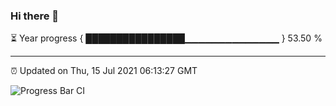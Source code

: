 ### Hi there 👋

⏳ Year progress { ████████████████▁▁▁▁▁▁▁▁▁▁▁▁▁▁ } 53.50 %

---

⏰ Updated on Thu, 15 Jul 2021 06:13:27 GMT

![Progress Bar CI](https://github.com/liununu/liununu/workflows/Progress%20Bar%20CI/badge.svg)

